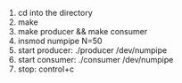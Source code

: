 1. cd into the directory
2. make
3. make producer && make consumer
4. insmod numpipe N=50
5. start producer: ./producer /dev/numpipe
6. start consumer: ./consumer /dev/numpipe
7. stop: control+c
